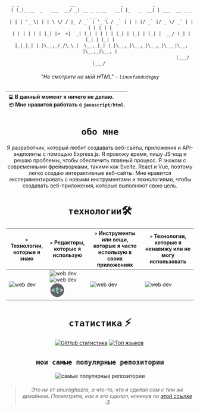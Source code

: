 <div align="center">

```brainfuck
  _ _                   __                 _           _                        
 | (_)_ __  _   ___  __/ _| __ _ _ __   __| |_   _  __| | ___  __ _ _   _ _   _ 
 | | | '_ \| | | \ \/ / |_ / _` | '_ \ / _` | | | |/ _` |/ _ \/ _` | | | | | | |
 | | | | | | |_| |>  <|  _| (_| | | | | (_| | |_| | (_| |  __/ (_| | |_| | |_| |
 |_|_|_| |_|\__,_/_/\_\_|  \__,_|_| |_|\__,_|\__,_|\__,_|\___|\__, |\__,_|\__, |
                                                              |___/       |___/ 
```
###### "Не смотрите на мой HTML" – `linuxfandudeguy`

  | `💻`  В данный момент я **ничего** не делаю.<br/>`📦`  Мне нравится работать с `javascript/html`.</br> |
  |:---|

# `обо мне` 

Я разработчик, который любит создавать веб-сайты, приложения и API-эндпоинты с помощью Express.js. Я провожу время, пишу JS-код и решаю проблемы, чтобы обеспечить плавный процесс. Я знаком с современными фреймворками, такими как Svelte, React и Vue, поэтому легко создаю интерактивные веб-сайты. Мне нравится экспериментировать с новыми инструментами и технологиями, чтобы создавать веб-приложения, которые выполняют свою цель.

# `технологии`🛠
| `>` Технологии, которые я знаю | `>` Редакторы, которые я использую | `>` Инструменты или вещи, которые я часто использую в своих приложениях | `>` Технологии, которые я ненавижу или не могу использовать | 
|---------------------|---------------|----------------------------------------|----------------------------------|
| <img src="https://skillicons.dev/icons?i=html,js,react,vue,svelte,css,nodejs,python,rust" alt="web dev" height="40"/> | <img src="https://skillicons.dev/icons?i=sublime,vscode" alt="web dev" height="40"/><img src="https://upload.wikimedia.org/wikipedia/commons/thumb/8/8a/Gnu-nano.svg/1024px-Gnu-nano.svg.png" alt="web dev" height="40"/><img src="/assets/images/unnamed.png" alt="web dev" height="40"/> | <img src="https://skillicons.dev/icons?i=tailwind,npm,git,github,bootstrap,vercel,debian,express,obsidian" alt="web dev" height="40"/> | <img src="https://skillicons.dev/icons?i=electron,firebase,php,tauri" alt="web dev" height="40"/> |

# `статистика` ⚡
  
  <a href="#">![GitHub статистика](https://github-readme-stats.vercel.app/api?username=linuxfandudeguy&theme=blueberry&count_private=true&hide_border=true&line_height=20)</a>
  <a href="#">![Топ языков](https://github-readme-stats.vercel.app/api/top-langs/?username=linuxfandudeguy&layout=compact&theme=blueberry&count_private=true&hide_border=true)</a>
  <img src="https://komarev.com/ghpvc/?username=linuxfandudeguy&style=for-the-badge&color=orange" alt=""/>


## `мои самые популярные репозитории`

  <img src="https://popularrepostats.vercel.app/popular-repos?username=linuxfandudeguy" alt="самые популярные репозитории"/>
 
                                              
> ###### Это не от anuraghazra, а что-то, что я сделал сам с тем же дизайном. Посмотрите, как я это сделал, кликнув по [этой ссылке](https://github.com/linuxfandudeguy/top-repo-readme-stats/blob/master/README.md) :3
